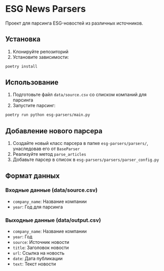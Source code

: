 # ESG News Parsers

Проект для парсинга ESG-новостей из различных источников.


## Установка

1. Клонируйте репозиторий
2. Установите зависимости:
```bash
poetry install
```

## Использование

1. Подготовьте файл `data/source.csv` со списком компаний для парсинга
2. Запустите парсинг:
```bash
poetry run python esg-parsers/main.py
```

## Добавление нового парсера

1. Создайте новый класс парсера в папке `esg-parsers/parsers/`, унаследовав его от `BaseParser`
2. Реализуйте метод `parse_articles`
3. Добавьте парсер в список в `esg-parsers/parsers/parser_config.py`

## Формат данных

### Входные данные (data/source.csv)
- `company_name`: Название компании
- `year`: Год для парсинга

### Выходные данные (data/output.csv)
- `company_name`: Название компании
- `year`: Год
- `source`: Источник новости
- `title`: Заголовок новости
- `url`: Ссылка на новость
- `date`: Дата публикации
- `text`: Текст новости